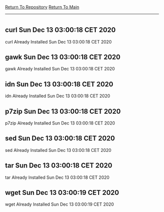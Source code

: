 [Return To Repository](https://github.com/bast69/piholeparser/)
[Return To Main](https://github.com/bast69/piholeparser/blob/master/RecentRunLogs/Mainlog.md)
____________________________________
# 
## curl Sun Dec 13 03:00:18 CET 2020
curl Already Installed Sun Dec 13 03:00:18 CET 2020
## gawk Sun Dec 13 03:00:18 CET 2020
gawk Already Installed Sun Dec 13 03:00:18 CET 2020
## idn Sun Dec 13 03:00:18 CET 2020
idn Already Installed Sun Dec 13 03:00:18 CET 2020
## p7zip Sun Dec 13 03:00:18 CET 2020
p7zip Already Installed Sun Dec 13 03:00:18 CET 2020
## sed Sun Dec 13 03:00:18 CET 2020
sed Already Installed Sun Dec 13 03:00:18 CET 2020
## tar Sun Dec 13 03:00:18 CET 2020
tar Already Installed Sun Dec 13 03:00:18 CET 2020
## wget Sun Dec 13 03:00:19 CET 2020
wget Already Installed Sun Dec 13 03:00:19 CET 2020
